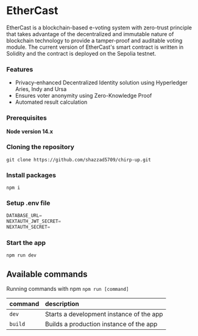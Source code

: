 # EtherCast
EtherCast is a blockchain-based e-voting system with zero-trust principle that takes advantage of the decentralized and immutable nature of blockchain technology to provide a tamper-proof and auditable voting module.
The current version of EtherCast's smart contract is written in Solidity and the contract is deployed on the Sepolia testnet.

### Features
- Privacy-enhanced Decentralized Identity solution using Hyperledger Aries, Indy and Ursa
- Ensures voter anonymity using Zero-Knowledge Proof
- Automated result calculation

### Prerequisites

**Node version 14.x**

### Cloning the repository

```shell
git clone https://github.com/shazzad5709/chirp-up.git
```

### Install packages

```shell
npm i
```

### Setup .env file


```js
DATABASE_URL=
NEXTAUTH_JWT_SECRET=
NEXTAUTH_SECRET=
```

### Start the app

```shell
npm run dev
```

## Available commands

Running commands with npm `npm run [command]`

| command         | description                              |
| :-------------- | :--------------------------------------- |
| `dev`           | Starts a development instance of the app |
| `build`         | Builds a production instance of the app  |

